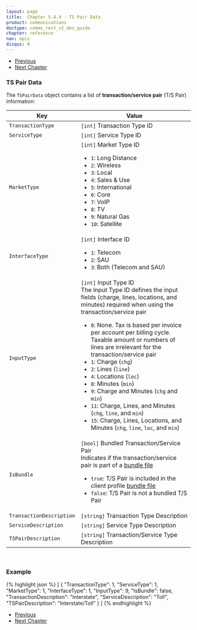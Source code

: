 ```yaml
---
layout: page
title:  Chapter 5.4.4 - TS Pair Data
product: communications
doctype: comms_rest_v2_dev_guide
chapter: reference
nav: apis
disqus: 0
---
```


<ul class="pager">
  <li class="previous"><a href="/communications/dev-guide_rest_v2/reference/tax-type-data/"><i class="glyphicon glyphicon-chevron-left"></i>Previous</a></li>
  <li class="next"><a href="/communications/dev-guide_rest_v2/calculating-tax-offline/">Next Chapter<i class="glyphicon glyphicon-chevron-right"></i></a></li>
</ul>

<h3>TS Pair Data</h3>

The <code>TSPairData</code> object contains a list of <b>transaction/service pair</b> (T/S Pair) information:

<div class="mobile-table">
  <table class="styled-table">
    <thead>
      <tr>
        <th>Key</th>
        <th>Value</th>
      </tr>
    </thead>
    <tbody>
        <tr>
          <td><code>TransactionType</code></td>
          <td><code>[int]</code> Transaction Type ID</td>
        </tr>
        <tr>
          <td><code>ServiceType</code></td>
          <td><code>[int]</code> Service Type ID</td>
        </tr>
        <tr>
          <td><code>MarketType</code></td>
          <td><code>[int]</code> Market Type ID
          <br/>
          <ul class="dev-guide-list">
            <li><code>1</code>: Long Distance</li>
            <li><code>2</code>: Wireless</li>
            <li><code>3</code>: Local</li>
            <li><code>4</code>: Sales & Use</li>
            <li><code>5</code>: International</li>
            <li><code>6</code>: Core</li>
            <li><code>7</code>: VoIP</li>
            <li><code>8</code>: TV</li>
            <li><code>9</code>: Natural Gas</li>
            <li><code>10</code>: Satellite</li>
          </ul> 
          </td>
        </tr>
        <tr>
          <td><code>InterfaceType</code></td>
          <td><code>[int]</code> Interface ID
          <ul class="dev-guide-list">
            <li><code>1</code>: Telecom</li>
            <li><code>2</code>: SAU</li>
            <li><code>3</code>: Both (Telecom and SAU)</li>
          </ul>
          </td>
        </tr>
        <tr>
          <td><code>InputType</code></td>
          <td><code>[int]</code> Input Type ID
          <br/>
          The Input Type ID defines the input fields (charge, lines, locations, and minutes) required when using the transaction/service pair
          <ul class="dev-guide-list">
            <li><code>0</code>: None.  Tax is based per invoice per account per billing cycle.  Taxable amount or numbers of lines are irrelevant for the transaction/service pair</li>
            <li><code>1</code>: Charge (<code>chg</code>)</li>
            <li><code>2</code>: Lines (<code>line</code>)</li>
            <li><code>4</code>: Locations (<code>loc</code>)</li>
            <li><code>8</code>: Minutes (<code>min</code>)</li>
            <li><code>9</code>: Charge and Minutes (<code>chg</code> and <code>min</code>)</li>
            <li><code>11</code>: Charge, Lines, and Minutes (<code>chg</code>, <code>line</code>, and <code>min</code>)</li>
            <li><code>15</code>: Charge, Lines, Locations, and Minutes (<code>chg</code>, <code>line</code>, <code>loc</code>, and <code>min</code>)</li>
          </ul>
          </td>
        </tr>
        <tr>
          <td><code>IsBundle</code></td>
          <td><code>[bool]</code> Bundled Transaction/Service Pair
          <br/>
          Indicates if the transaction/service pair is part of a <a class="dev-guide-link" href="/communications/dev-guide_rest_v2/customizing-transactions/account-customizations/">bundle file</a>
          <ul class="dev-guide-list">
            <li><code>true</code>: T/S Pair is included in the client profile <a class="dev-guide-link" href="/communications/dev-guide_rest_v2/customizing-transactions/account-customizations/">bundle file</a></li>
            <li><code>false</code>: T/S Pair is not a bundled T/S Pair</li>
          </ul>
          </td>
        </tr>
        <tr>
          <td><code>TransactionDescription</code></td>
          <td><code>[string]</code> Transaction Type Description</td>
        </tr>
        <tr>
          <td><code>ServiceDescription</code></td>
          <td><code>[string]</code> Service Type Description</td>
        </tr>
        <tr>
          <td><code>TSPairDescription</code></td>
          <td><code>[string]</code> Transaction/Service Type Description</td>
        </tr>
    </tbody>
  </table>
</div>
<br>

<h3>Example</h3>

{% highlight json %}
[
  {
    "TransactionType": 1,
    "ServiceType": 1,
    "MarketType": 1,
    "InterfaceType": 1,
    "InputType": 9,
    "IsBundle": false,
    "TransactionDescription": "Interstate",
    "ServiceDescription": "Toll",
    "TSPairDescription": "Interstate/Toll"
  }
]
{% endhighlight %}

<ul class="pager">
  <li class="previous"><a href="/communications/dev-guide_rest_v2/reference/tax-type-data/"><i class="glyphicon glyphicon-chevron-left"></i>Previous</a></li>
  <li class="next"><a href="/communications/dev-guide_rest_v2/calculating-tax-offline/">Next Chapter<i class="glyphicon glyphicon-chevron-right"></i></a></li>
</ul>